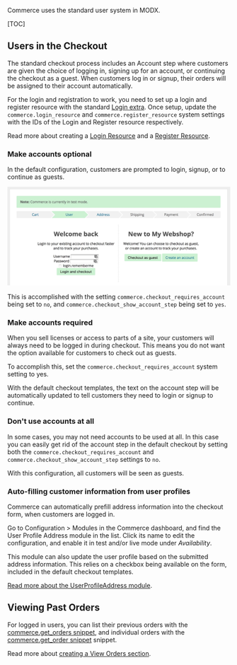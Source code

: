 Commerce uses the standard user system in MODX. 

[TOC]

## Users in the Checkout

The standard checkout process includes an Account step where customers are given the choice of logging in, signing up for an account, or continuing the checkout as a guest. When customers log in or signup, their orders will be assigned to their account automatically.

For the login and registration to work, you need to set up a login and register resource with the standard [Login extra](https://modx.com/extras/package/login). Once setup, update the `commerce.login_resource` and `commerce.register_resource` system settings with the IDs of the Login and Register resource respectively. 

Read more about creating a [Login Resource](Login_Resource) and a [Register Resource](Register_Resource). 

### Make accounts optional

In the default configuration, customers are prompted to login, signup, or to continue as guests. 

![Default checkout templates with accounts being optional.](../../images/users/account-optional.jpg)

This is accomplished with the setting `commerce.checkout_requires_account` being set to `no`, and `commerce.checkout_show_account_step` being set to `yes`. 

### Make accounts required

When you sell licenses or access to parts of a site, your customers will always need to be logged in during checkout. This means you do not want the option available for customers to check out as guests.

To accomplish this, set the `commerce.checkout_requires_account` system setting to yes. 

With the default checkout templates, the text on the account step will be automatically updated to tell customers they need to login or signup to continue. 

### Don't use accounts at all

In some cases, you may not need accounts to be used at all. In this case you can easily get rid of the account step in the default checkout by setting both the `commerce.checkout_requires_account` and `commerce.checkout_show_account_step` settings to `no`.  

With this configuration, all customers will be seen as guests. 

### Auto-filling customer information from user profiles

Commerce can automatically prefill address information into the checkout form, when customers are logged in. 

Go to Configuration > Modules in the Commerce dashboard, and find the User Profile Address module in the list. Click its name to edit the configuration, and enable it in test and/or live mode under _Availability_. 

This module can also update the user profile based on the submitted address information. This relies on a checkbox being available on the form, included in the default checkout templates.  

[Read more about the UserProfileAddress module](../Modules/Cart/UserProfileAddress).

## Viewing Past Orders

For logged in users, you can list their previous orders with the [commerce.get_orders snippet](../Snippets/get_orders), and individual orders with the [commerce.get_order snippet](../Snippets/get_order) snippet.

Read more about [creating a View Orders section](View_Orders). 

